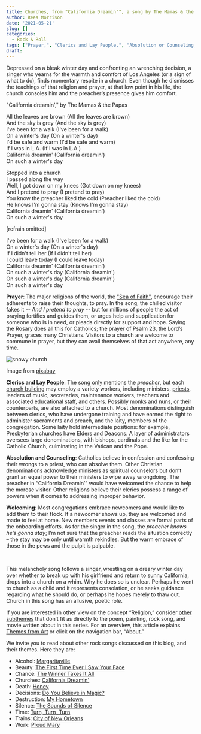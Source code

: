 ```yaml
---
title: Churches, from "California Dreamin'", a song by The Mamas & the Papas
author: Rees Morrison
date: '2021-05-21'
slug: []
categories:
  - Rock & Roll
tags: ["Prayer,", "Clerics and Lay People,", "Absolution or Counseling,", "Welcoming", ]
draft: 
---
```


Depressed on a bleak winter day and confronting an wrenching decision, a singer who yearns for the warmth and comfort of Los Angeles (or a sign of what to do), finds momentary respite in a church.  Even though he dismisses the teachings of that religion and prayer, at that low point in his life, the church consoles him and the preacher’s presence gives him comfort.

<!--more-->

"California dreamin'," by The Mamas & the Papas

All the leaves are brown (All the leaves are brown)  
And the sky is grey (And the sky is grey)  
I've been for a walk (I've been for a walk)  
On a winter's day (On a winter's day)  
I'd be safe and warm (I'd be safe and warm)  
If I was in L.A. (If I was in L.A.)  
California dreamin' (California dreamin')  
On such a winter's day  

Stopped into a church  
I passed along the way  
Well, I got down on my knees (Got down on my knees)  
And I pretend to pray (I pretend to pray)  
You know the preacher liked the cold (Preacher liked the cold)  
He knows I'm gonna stay (Knows I'm gonna stay)  
California dreamin' (California dreamin')  
On such a winter's day  

[refrain omitted]  

I've been for a walk (I've been for a walk)  
On a winter's day (On a winter's day)  
If I didn't tell her (If I didn't tell her)  
I could leave today (I could leave today)  
California dreamin' (California dreamin')  
On such a winter's day (California dreamin')  
On such a winter's day (California dreamin')  
On such a winter's day  

**Prayer**:  The major religions of the world, the ["Sea of Faith"](https://themesfromart.com/post/2021-05-21-churches-from-dover-beach-a-poem-by-matthew-arnold/churchesarnold/), encourage their adherents to raise their thoughts, to pray.  In the song, the chilled visitor fakes it -- *And I pretend to pray* -- but for millions of people the act of praying fortifies and guides them, or urges help and supplication for someone who is in need, or pleads directly for support and hope.  Saying the Rosary does all this for Catholics; the prayer of Psalm 23, the Lord’s Prayer, graces many Christians.  Visitors to a church are welcome to commune in prayer, but they can avail themselves of that act anywhere, any time.

![snowy church](/media/ChurchesSnowy.jpg)
 
Image from [pixabay](https://pixabay.com/photos/winter-snow-cityscape-building-195789/)

**Clerics and Lay People**:  The song only mentions the *preacher*, but each [church building](https://themesfromart.com/post/2021-05-21-churches-from-the-church-at-essoyes-a-painting-by-pierre-auguste-renoir/churchesrenoir/) may employ a variety workers, including ministers,  [priests](https://themesfromart.com/post/2021-05-21-churches-from-on-the-waterfront-a-movie-with-marlon-brando/churcheswaterfront/), leaders of music, secretaries, maintenance workers, teachers and associated educational staff, and others.  Possibly monks and nuns, or their counterparts, are also attached to a church.  Most denominations distinguish between clerics, who have undergone training and have earned the right to administer sacraments and preach, and the laity, members of the congregation.  Some laity hold intermediate positions: for example, Presbyterian churches have Elders and Deacons.  A layer of administrators oversees large denominations, with bishops, cardinals and the like for the Catholic Church, culminating in the Vatican and the Pope.  

**Absolution and Counseling**:  Catholics believe in confession and confessing their wrongs to a priest, who can absolve them.  Other Christian denominations acknowledge ministers as spiritual counselors but don’t grant an equal power to their ministers to wipe away wrongdoing.  The preacher in “California Dreamin’” would have welcomed the chance to help the morose visitor.  Other religions believe their clerics possess a range of powers when it comes to addressing improper behavior.  

**Welcoming**:  Most congregations embrace newcomers and would like to add them to their flock.  If a newcomer shows up, they are welcomed and made to feel at home.  New members events and classes are formal parts of the onboarding efforts.  As for the singer in the song, the *preacher knows he’s gonna stay*; I’m not sure that the preacher reads the situation correctly – the stay may be only until warmth rekindles.  But the warm embrace of those in the pews and the pulpit is palpable.

&nbsp;

This melancholy song follows a singer, wrestling on a dreary winter day over whether to break up with his girlfriend and return to sunny California, drops into a church on a whim.  Why he does so is unclear.  Perhaps he went to church as a child and it represents consolation, or he seeks guidance regarding what he should do, or perhaps he hopes merely to thaw out.  Church in this song has an allusive, poetic role.

If you are interested in other view on the concept “Religion,” consider [other subthemes](https://themesfromart.com/post/2021-05-21-churches-additional/churchesaddl/) that don’t fit as directly to the poem, painting, rock song, and movie written about in this series.  For an overview, this article explains [Themes from Art](http://bit.ly/3sRXopI) or click on the navigation bar, “About.”

We invite you to read about other rock songs discussed on this blog, and their themes.  Here they are:

* Alcohol: [Margaritaville](https://themesfromart.com/post/2021-02-01-alcohol-margaritaville-buffet/alcoholmargarita/)
* Beauty: [The First Time Ever I Saw Your Face](https://themesfromart.com/post/2021-04-21-beautyflack/beautyflack/)
* Chance: [The Winner Takes It All](https://themesfromart.com/post/2021-03-14-chancechurch/chancechurch/)
* Churches: [California Dreamin'](https://themesfromart.com/post/2021-05-21-churches-from-california-dreamin-a-song-by-the-mamas-the-papas/churchescalifornia/) 
* Death: [Honey](https://themesfromart.com/post/2021-05-03-death-from-honey-sung-by-bobby-goldsboro/deathhoney/)
* Decisions: [Do You Believe in Magic?](https://themesfromart.com/post/2021-02-08-decisions-from-do-you-believe-in-magic-a-song-by-the-lovin-spoonful/decisionsmagicspoonful/)
* Destruction:	[My Hometown](https://themesfromart.com/post/2021-02-18-destruction-from-my-hometown-a-rock-ballad-by-bruce-springsteen/destructhometown/)
* Silence: [The Sounds of Silence](https://themesfromart.com/post/2021-04-08-silencesounds/silencesounds/)
* Time:	[Turn, Turn, Turn](https://themesfromart.com/post/2021-03-08-time-from-turn-turn-turn-by-the-byrds/timeturnturn/)
* Trains: [City of New Orleans](https://themesfromart.com/post/2021-05-10-trainsorleans/trainsorleans/)
* Work:	 [Proud Mary](https://themesfromart.com/post/2021-02-26-workproud/workproud/)
